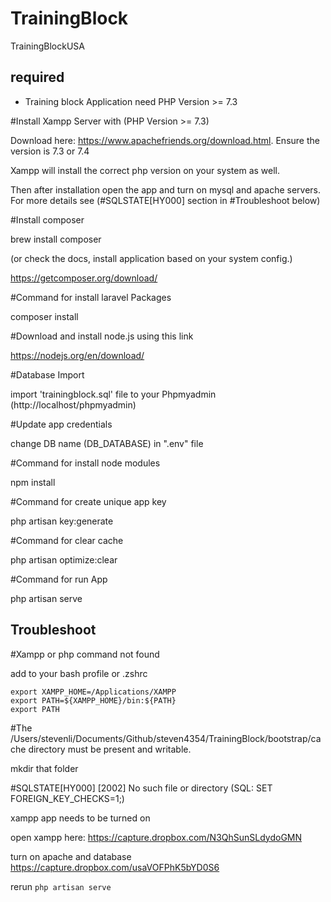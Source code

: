 # TrainingBlock
TrainingBlockUSA

## required
- Training block Application need PHP Version >= 7.3

#Install Xampp Server with (PHP Version >= 7.3)

Download here: https://www.apachefriends.org/download.html. Ensure the version is 7.3 or 7.4

Xampp will install the correct php version on your system as well.

Then after installation open the app and turn on mysql and apache servers. For more details see (#SQLSTATE[HY000] section in #Troubleshoot below)

#Install composer

brew install composer

(or check the docs, install application based on your system config.)

https://getcomposer.org/download/

#Command for install laravel Packages

composer install

#Download and install node.js using this link

https://nodejs.org/en/download/

#Database Import

import 'trainingblock.sql' file to your Phpmyadmin (http://localhost/phpmyadmin)

#Update app credentials

change DB name (DB_DATABASE) in ".env" file

#Command for install node modules

npm install

#Command for create unique app key

php artisan key:generate

#Command for clear cache

php artisan optimize:clear

#Command for run App

php artisan serve

## Troubleshoot

#Xampp or php command not found

add to your bash profile or .zshrc

```
export XAMPP_HOME=/Applications/XAMPP
export PATH=${XAMPP_HOME}/bin:${PATH}
export PATH
```

#The /Users/stevenli/Documents/Github/steven4354/TrainingBlock/bootstrap/cache directory must be present and writable.

mkdir that folder

#SQLSTATE[HY000] [2002] No such file or directory (SQL: SET FOREIGN_KEY_CHECKS=1;)

xampp app needs to be turned on

open xampp here:
https://capture.dropbox.com/N3QhSunSLdydoGMN

turn on apache and database
https://capture.dropbox.com/usaVOFPhK5bYD0S6

rerun
`php artisan serve`
